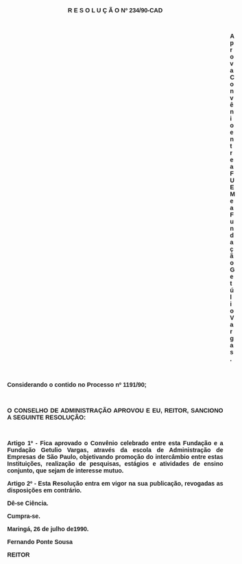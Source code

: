 <BODY>

<B><FONT FACE="Arial"><P ALIGN="CENTER">R E S O L U &Ccedil; &Atilde; O  Nº 234/90-CAD</P>
<P ALIGN="CENTER"></P>
<P ALIGN="CENTER">&nbsp;</P><DIR>
<DIR>
<DIR>
<DIR>
<DIR>
<DIR>
<DIR>
<DIR>
<DIR>
<DIR>
<DIR>
<DIR>
<DIR>

</B><P ALIGN="JUSTIFY">Aprova Conv&ecirc;nio entre a FUEM e a Funda&ccedil;&atilde;o Get&uacute;lio Vargas.</P>
<P ALIGN="JUSTIFY"></P>
<P ALIGN="JUSTIFY">&nbsp;</P></DIR>
</DIR>
</DIR>
</DIR>
</DIR>
</DIR>
</DIR>
</DIR>
</DIR>
</DIR>
</DIR>
</DIR>
</DIR>

<P ALIGN="JUSTIFY">Considerando o contido no Processo nº 1191/90;</P>
<P ALIGN="JUSTIFY"></P>
<P ALIGN="JUSTIFY">&nbsp;</P>
<B><P ALIGN="JUSTIFY">O CONSELHO DE ADMINISTRA&Ccedil;&Atilde;O APROVOU E EU, REITOR, SANCIONO A SEGUINTE RESOLU&Ccedil;&Atilde;O:</P>
</B><P ALIGN="JUSTIFY"></P>
<P ALIGN="JUSTIFY">&nbsp;</P>
<P ALIGN="JUSTIFY">Artigo 1º - Fica aprovado o Conv&ecirc;nio celebrado entre esta Funda&ccedil;&atilde;o e a Funda&ccedil;&atilde;o Getulio Vargas, atrav&eacute;s da escola de Administra&ccedil;&atilde;o de Empresas de S&atilde;o Paulo, objetivando promo&ccedil;&atilde;o do interc&acirc;mbio entre estas Institui&ccedil;&otilde;es, realiza&ccedil;&atilde;o de pesquisas, est&aacute;gios e atividades de ensino conjunto, que sejam de interesse mutuo.</P>
<P ALIGN="JUSTIFY">Artigo 2º - Esta Resolu&ccedil;&atilde;o entra em vigor na sua publica&ccedil;&atilde;o, revogadas as disposi&ccedil;&otilde;es em contr&aacute;rio.</P>
<P ALIGN="JUSTIFY"></P>
<P ALIGN="JUSTIFY">D&ecirc;-se Ci&ecirc;ncia. </P>
<P ALIGN="JUSTIFY">Cumpra-se.</P>
<P ALIGN="JUSTIFY"></P>
<P ALIGN="JUSTIFY">Maring&aacute;, 26 de julho de1990.</P>
<P ALIGN="JUSTIFY"></P>
<P ALIGN="JUSTIFY">Fernando Ponte Sousa</P>
<P ALIGN="JUSTIFY">REITOR</P></FONT></BODY>
